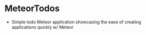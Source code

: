 # MeteorTodos
- Simple todo Meteor application showcasing the ease of creating applications quickly w/ Meteor
